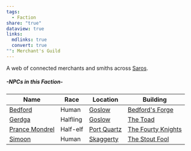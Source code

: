 ```yaml
---
tags:
  - Faction
share: "true"
dataview: true
links:
  mdlinks: true
  convert: true
"": Merchant's Guild
---
```


A web of connected merchants and smiths across [Saros](../../History-&%20Lore/A-Brief-Saros-History.md).

##### -NPCs in this Faction-
| Name                                                                                   | Race     | Location                                                                    | Building                                                                                            |
| -------------------------------------------------------------------------------------- | -------- | --------------------------------------------------------------------------- | --------------------------------------------------------------------------------------------------- |
| [Bedford](../../Locations-&%20NPCs/Cities%20&%20Towns/Goslow/NPCs/Bedford.md)                    | Human    | [Goslow](../../Locations-&%20NPCs/Cities%20&%20Towns/Goslow/index.md)                | [Bedford's Forge](../../Locations-&%20NPCs/Cities%20&%20Towns/Goslow/Locations/Bedford's-Forge.md)            |
| [Gerdga](../../Locations-&%20NPCs/Cities%20&%20Towns/Goslow/NPCs/Gerdga.md)                      | Halfling | [Goslow](../../Locations-&%20NPCs/Cities%20&%20Towns/Goslow/index.md)                | [The Toad](../../Locations-&%20NPCs/Cities%20&%20Towns/Goslow/Locations/The-Toad.md)                          |
| [Prance Mondrel](../../Locations-&%20NPCs/Cities%20&%20Towns/Port%20Quartz/NPCs/Prance-Mondrel.md) | Half-elf | [Port Quartz](../../Locations-&%20NPCs/Cities%20&%20Towns/Port%20Quartz/index.md) | [The Fourty Knights](../../Locations-&%20NPCs/Cities%20&%20Towns/Port%20Quartz/Locations/The-Fourty-Knights.md) |
| [Simoon](../../Locations-&%20NPCs/Cities%20&%20Towns/Skaggerty/NPCs/Simoon.md)                   | Human    | [Skaggerty](../../Locations-&%20NPCs/Cities%20&%20Towns/Skaggerty/index.md)       | [The Stout Fool](../../Locations-&%20NPCs/Cities%20&%20Towns/Skaggerty/Locations/The-Stout-Fool.md)           |
